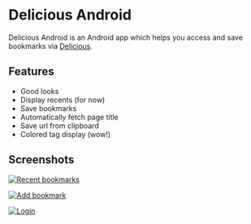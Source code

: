 Delicious Android
=================

Delicious Android is an Android app which helps you access and save bookmarks via [Delicious](http://www.delicious.com/).

Features
--------

* Good looks
* Display recents (for now)
* Save bookmarks
* Automatically fetch page title
* Save url from clipboard
* Colored tag display (wow!)

Screenshots
-----------
[![Recent bookmarks](https://raw.github.com/lexs/android-delicious/master/screenshots/1_small.png)](https://raw.github.com/lexs/android-delicious/master/screenshots/1.png)

[![Add bookmark](https://raw.github.com/lexs/android-delicious/master/screenshots/2_small.png)](https://raw.github.com/lexs/android-delicious/master/screenshots/2.png)

[![Login](https://raw.github.com/lexs/android-delicious/master/screenshots/3_small.png)](https://raw.github.com/lexs/android-delicious/master/screenshots/3.png)